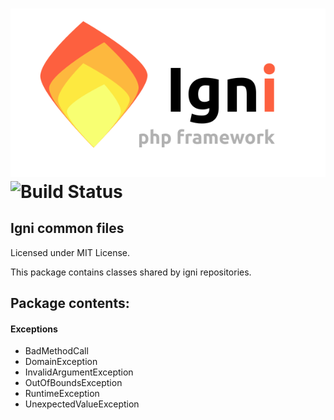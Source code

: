 # ![Igni logo](./logo/full.svg)![Build Status](https://travis-ci.org/igniphp/common.svg?branch=master)

## Igni common files
Licensed under MIT License.

This package contains classes shared by igni repositories.


## Package contents:

#### Exceptions
- BadMethodCall
- DomainException
- InvalidArgumentException
- OutOfBoundsException
- RuntimeException
- UnexpectedValueException
